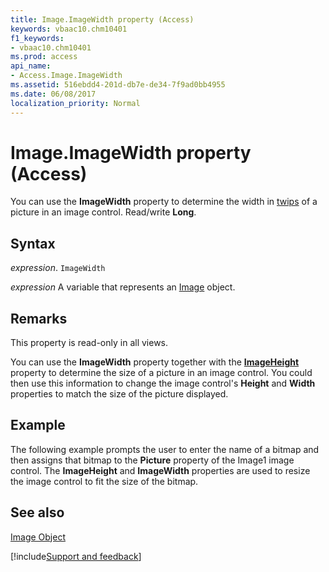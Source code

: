 ```yaml
---
title: Image.ImageWidth property (Access)
keywords: vbaac10.chm10401
f1_keywords:
- vbaac10.chm10401
ms.prod: access
api_name:
- Access.Image.ImageWidth
ms.assetid: 516ebdd4-201d-db7e-de34-7f9ad0bb4955
ms.date: 06/08/2017
localization_priority: Normal
---
```



# Image.ImageWidth property (Access)

You can use the  **ImageWidth** property to determine the width in [twips](../language/glossary/vbe-glossary.md#twip) of a picture in an image control. Read/write **Long**.


## Syntax

_expression_. `ImageWidth`

_expression_ A variable that represents an [Image](Access.Image.md) object.


## Remarks

This property is read-only in all views.

You can use the  **ImageWidth** property together with the **[ImageHeight](Access.Image.ImageHeight.md)** property to determine the size of a picture in an image control. You could then use this information to change the image control's **Height** and **Width** properties to match the size of the picture displayed.


## Example

The following example prompts the user to enter the name of a bitmap and then assigns that bitmap to the  **Picture** property of the Image1 image control. The **ImageHeight** and **ImageWidth** properties are used to resize the image control to fit the size of the bitmap.


## See also


[Image Object](Access.Image.md)

[!include[Support and feedback](~/includes/feedback-boilerplate.md)]